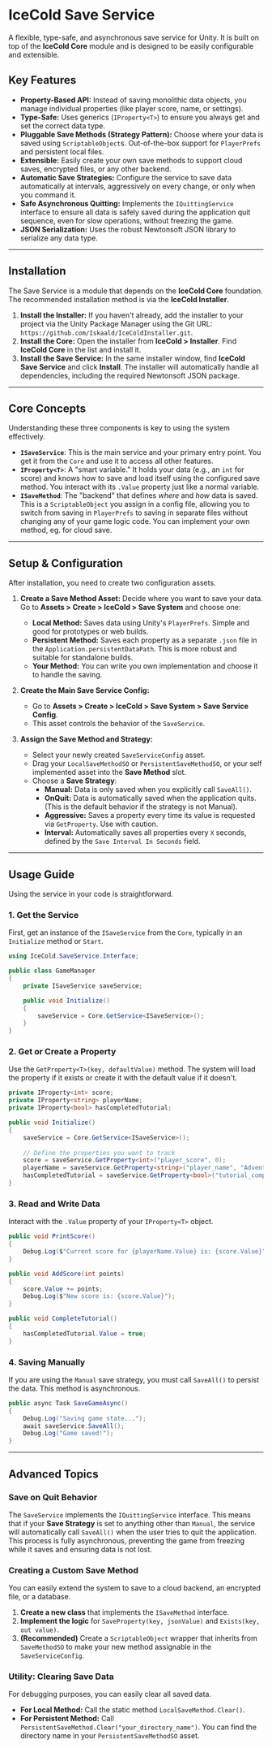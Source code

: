 # IceCold Save Service

A flexible, type-safe, and asynchronous save service for Unity. It is built on top of the **IceCold Core** module and is designed to be easily configurable and extensible.

## Key Features

*   **Property-Based API:** Instead of saving monolithic data objects, you manage individual properties (like player score, name, or settings).
*   **Type-Safe:** Uses generics (`IProperty<T>`) to ensure you always get and set the correct data type.
*   **Pluggable Save Methods (Strategy Pattern):** Choose where your data is saved using `ScriptableObject`s. Out-of-the-box support for `PlayerPrefs` and persistent local files.
*   **Extensible:** Easily create your own save methods to support cloud saves, encrypted files, or any other backend.
*   **Automatic Save Strategies:** Configure the service to save data automatically at intervals, aggressively on every change, or only when you command it.
*   **Safe Asynchronous Quitting:** Implements the `IQuittingService` interface to ensure all data is safely saved during the application quit sequence, even for slow operations, without freezing the game.
*   **JSON Serialization:** Uses the robust Newtonsoft JSON library to serialize any data type.

---

## Installation

The Save Service is a module that depends on the **IceCold Core** foundation. The recommended installation method is via the **IceCold Installer**.

1.  **Install the Installer:** If you haven't already, add the installer to your project via the Unity Package Manager using the Git URL: `https://github.com/Iskaald/IceColdInstaller.git`.
2.  **Install the Core:** Open the installer from **IceCold > Installer**. Find **IceCold Core** in the list and install it.
3.  **Install the Save Service:** In the same installer window, find **IceCold Save Service** and click **Install**. The installer will automatically handle all dependencies, including the required Newtonsoft JSON package.

---

## Core Concepts

Understanding these three components is key to using the system effectively.

*   **`ISaveService`**: This is the main service and your primary entry point. You get it from the `Core` and use it to access all other features.
*   **`IProperty<T>`**: A "smart variable." It holds your data (e.g., an `int` for score) and knows how to save and load itself using the configured save method. You interact with its `.Value` property just like a normal variable.
*   **`ISaveMethod`**: The "backend" that defines *where* and *how* data is saved. This is a `ScriptableObject` you assign in a config file, allowing you to switch from saving in `PlayerPrefs` to saving in separate files without changing any of your game logic code. You can implement your own method, eg. for cloud save.

---

## Setup & Configuration

After installation, you need to create two configuration assets.

1.  **Create a Save Method Asset:**
    Decide where you want to save your data. Go to **Assets > Create > IceCold > Save System** and choose one:
    *   **Local Method:** Saves data using Unity's `PlayerPrefs`. Simple and good for prototypes or web builds.
    *   **Persistent Method:** Saves each property as a separate `.json` file in the `Application.persistentDataPath`. This is more robust and suitable for standalone builds.
    *   **Your Method:** You can write you own implementation and choose it to handle the saving.

2.  **Create the Main Save Service Config:**
    *   Go to **Assets > Create > IceCold > Save System > Save Service Config**.
    *   This asset controls the behavior of the `SaveService`.

3.  **Assign the Save Method and Strategy:**
    *   Select your newly created `SaveServiceConfig` asset.
    *   Drag your `LocalSaveMethodSO` or `PersistentSaveMethodSO`, or your self implemented asset into the **Save Method** slot.
    *   Choose a **Save Strategy**:
        *   **Manual:** Data is only saved when you explicitly call `SaveAll()`.
        *   **OnQuit:** Data is automatically saved when the application quits. (This is the default behavior if the strategy is not Manual).
        *   **Aggressive:** Saves a property every time its value is requested via `GetProperty`. Use with caution.
        *   **Interval:** Automatically saves all properties every `X` seconds, defined by the `Save Interval In Seconds` field.

---

## Usage Guide

Using the service in your code is straightforward.

### 1. Get the Service

First, get an instance of the `ISaveService` from the `Core`, typically in an `Initialize` method or `Start`.

```csharp
using IceCold.SaveService.Interface;

public class GameManager
{
    private ISaveService saveService;

    public void Initialize()
    {
        saveService = Core.GetService<ISaveService>();
    }
}
```

### 2. Get or Create a Property

Use the `GetProperty<T>(key, defaultValue)` method. The system will load the property if it exists or create it with the default value if it doesn't.

```csharp
private IProperty<int> score;
private IProperty<string> playerName;
private IProperty<bool> hasCompletedTutorial;

public void Initialize()
{
    saveService = Core.GetService<ISaveService>();
    
    // Define the properties you want to track
    score = saveService.GetProperty<int>("player_score", 0);
    playerName = saveService.GetProperty<string>("player_name", "Adventurer");
    hasCompletedTutorial = saveService.GetProperty<bool>("tutorial_complete", false);
}
```

### 3. Read and Write Data

Interact with the `.Value` property of your `IProperty<T>` object.

```csharp
public void PrintScore()
{
    Debug.Log($"Current score for {playerName.Value} is: {score.Value}");
}

public void AddScore(int points)
{
    score.Value += points;
    Debug.Log($"New score is: {score.Value}");
}

public void CompleteTutorial()
{
    hasCompletedTutorial.Value = true;
}
```

### 4. Saving Manually

If you are using the `Manual` save strategy, you must call `SaveAll()` to persist the data. This method is asynchronous.

```csharp
public async Task SaveGameAsync()
{
    Debug.Log("Saving game state...");
    await saveService.SaveAll();
    Debug.Log("Game saved!");
}
```

---

## Advanced Topics

### Save on Quit Behavior

The `SaveService` implements the `IQuittingService` interface. This means that if your **Save Strategy** is set to anything other than `Manual`, the service will automatically call `SaveAll()` when the user tries to quit the application. This process is fully asynchronous, preventing the game from freezing while it saves and ensuring data is not lost.

### Creating a Custom Save Method

You can easily extend the system to save to a cloud backend, an encrypted file, or a database.

1.  **Create a new class** that implements the `ISaveMethod` interface.
2.  **Implement the logic** for `SaveProperty(key, jsonValue)` and `Exists(key, out value)`.
3.  **(Recommended)** Create a `ScriptableObject` wrapper that inherits from `SaveMethodSO` to make your new method assignable in the `SaveServiceConfig`.

### Utility: Clearing Save Data

For debugging purposes, you can easily clear all saved data.

*   **For Local Method:** Call the static method `LocalSaveMethod.Clear()`.
*   **For Persistent Method:** Call `PersistentSaveMethod.Clear("your_directory_name")`. You can find the directory name in your `PersistentSaveMethodSO` asset.
